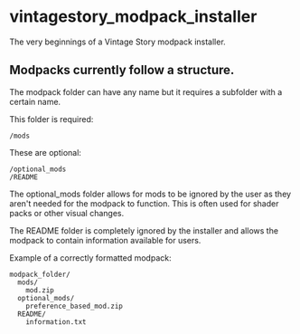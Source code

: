 # vintagestory_modpack_installer

The very beginnings of a Vintage Story modpack installer.

## Modpacks currently follow a structure.

The modpack folder can have any name but it requires a subfolder with a certain name.

This folder is required:
    
    /mods
  
These are optional:

    /optional_mods
    /README
    
The optional_mods folder allows for mods to be ignored by the user as they aren't needed for the modpack to function. This is often used for shader packs or other visual changes.

The README folder is completely ignored by the installer and allows the modpack to contain information available for users.


Example of a correctly formatted modpack:

    modpack_folder/
      mods/
        mod.zip
      optional_mods/
        preference_based_mod.zip
      README/
        information.txt

